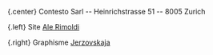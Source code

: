 {.center}
Contesto Sarl -- Heinrichstrasse 51 -- 8005 Zurich

{.left}
Site [Ale Rimoldi](http://ideale.ch)

{.right}
Graphisme [Jerzovskaja](http://illustration.ch)

